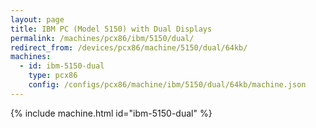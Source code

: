 ```yaml
---
layout: page
title: IBM PC (Model 5150) with Dual Displays
permalink: /machines/pcx86/ibm/5150/dual/
redirect_from: /devices/pcx86/machine/5150/dual/64kb/
machines:
  - id: ibm-5150-dual
    type: pcx86
    config: /configs/pcx86/machine/ibm/5150/dual/64kb/machine.json
---
```


{% include machine.html id="ibm-5150-dual" %}
